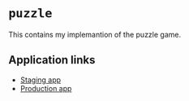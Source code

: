 # `puzzle`

This contains my implemantion of the puzzle game.
## Application links

- [Staging app](https://puzzlestaging.alemoretto.it)
- [Production app](https://puzzle.alemoretto.it)
